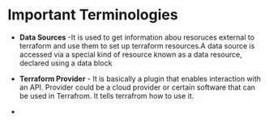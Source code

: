 # Important Terminologies

- **Data Sources** -It is used to get information abou resoruces external to terraform and use them to set up terraform resources.A data source is accessed via a special kind of resource known as a data resource, declared using a data block
  
- **Terraform Provider** - It is basically a plugin that enables interaction with an API. Provider could be a cloud provider or certain software that can be used in Terrafrom. It tells terrafrom how to use it.

- 
